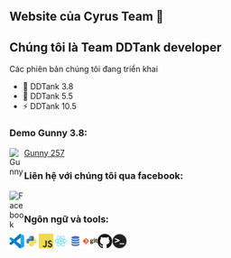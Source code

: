 ## Website của Cyrus Team 👋

## Chúng tôi là Team DDTank developer

Các phiên bản chúng tôi đang triển khai

- 🌱 DDTank 3.8
- 🥅 DDTank 5.5
- ⚡ DDTank 10.5

### Demo Gunny 3.8:

[<img align="left" alt="Gunny" width="26px" src="https://cdn.discordapp.com/attachments/808497318466027530/894740148145762304/download.jpg" />Gunny 257][website]


### Liên hệ với chúng tôi qua facebook:

[<img align="left" alt="Facebook" width="26px" src="https://cdn.discordapp.com/attachments/808497318466027530/894740854735007764/Facebook-200x200.jpg" />][facebook] 

<br />

### Ngôn ngữ và tools:

[<img align="left" alt="Visual Studio Code" width="26px" src="https://raw.githubusercontent.com/github/explore/80688e429a7d4ef2fca1e82350fe8e3517d3494d/topics/visual-studio-code/visual-studio-code.png" />][website]
[<img align="left" alt="Python" width="26px" src="https://raw.githubusercontent.com/github/explore/80688e429a7d4ef2fca1e82350fe8e3517d3494d/topics/python/python.png" />][website]
[<img align="left" alt="JavaScript" width="26px" src="https://raw.githubusercontent.com/github/explore/80688e429a7d4ef2fca1e82350fe8e3517d3494d/topics/javascript/javascript.png" />][website]
[<img align="left" alt="React" width="26px" src="https://raw.githubusercontent.com/github/explore/80688e429a7d4ef2fca1e82350fe8e3517d3494d/topics/react/react.png" />][website]
[<img align="left" alt="SQL" width="26px" src="https://raw.githubusercontent.com/github/explore/80688e429a7d4ef2fca1e82350fe8e3517d3494d/topics/sql/sql.png" />][website]
[<img align="left" alt="Git" width="26px" src="https://raw.githubusercontent.com/github/explore/80688e429a7d4ef2fca1e82350fe8e3517d3494d/topics/git/git.png" />][website]
[<img align="left" alt="GitHub" width="26px" src="https://raw.githubusercontent.com/github/explore/78df643247d429f6cc873026c0622819ad797942/topics/github/github.png" />][website]
[<img align="left" alt="Terminal" width="26px" src="https://raw.githubusercontent.com/github/explore/80688e429a7d4ef2fca1e82350fe8e3517d3494d/topics/terminal/terminal.png" />][website]


[website]: http://id.gunny257.net/
[facebook]: https://www.facebook.com/CyR.Diggory
